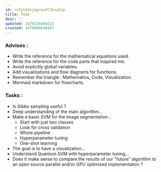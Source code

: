 ```yaml
---
id: rxfpt42njagrwsdl7pxu2zp
title: Todo
desc: ''
updated: 1679326608221
created: 1676806648487
---
```

### Advises : 

- Write the reference for the mathematical equations used.
- Write the reference for the code parts that inspired me.
- Avoid explicitly global variables.
- Add visualizations and flow diagrams for functions.
- Remember the triangle : Mathematics, Code, Visualization.
- Mermaid markdown for flowcharts.

### Tasks :

- Is Gibbs sampling useful ?
- Deep understanding of the main algorithm...
- Make a basic SVM for the image segmentation :
    - Start with just two classes
    - Look for cross validation
    - Whole pipeline
    - Hyperparameter tuning
    - One-shot learning
- The goal is to have a visualization...
- Understand Quantum SVM with hyperparameter tuning...
- Does it make sense to compare the results of our "future" algorithm to an open source parallel and/or GPU optimized implementation ?